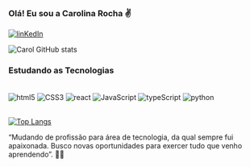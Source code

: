 

### Olá! Eu sou a Carolina Rocha ✌️

[![linKedIn](https://img.shields.io/badge/LinkedIn-0077B5?style=for-the-badge&logo=linkedin&logoColor=white)](https://www.linkedin.com/in/carolina-rocha-418aa8105/)

![Carol GitHub stats](https://github-readme-stats.vercel.app/api?username=CaahRocha&show_icons=true&theme=gruvbox)

### Estudando as Tecnologias



<div style="display: inline_block"><br>
<img align="center" alt="html5" src="https://img.shields.io/badge/HTML5-E34F26?style=for-the-badge&logo=html5&logoColor=white"/>
<img align="center" alt="CSS3" src="https://img.shields.io/badge/CSS3-1572B6?style=for-the-badge&logo=css3&logoColor=white"/>
<img align="center" alt="react" src="https://img.shields.io/badge/React-20232A?style=for-the-badge&logo=react&logoColor=61DAFB"/>
<img align="center" alt="JavaScript" src="https://img.shields.io/badge/JavaScript-323330?style=for-the-badge&logo=javascript&logoColor=F7DF1E"/>
<img align="center" alt="typeScript" src="https://img.shields.io/badge/TypeScript-007ACC?style=for-the-badge&logo=typescript&logoColor=white"/>
<img align="center" alt="python" src="https://img.shields.io/badge/Python-14354C?style=for-the-badge&logo=python&logoColor=white"/>
</div><br>

[![Top Langs](https://github-readme-stats.vercel.app/api/top-langs/?username=anuraghazra&layout=compact)](https://github.com/anuraghazra/github-readme-stats)

 “Mudando de profissão para área de tecnologia, da qual sempre fui apaixonada. Busco novas oportunidades para exercer tudo que venho aprendendo”. 🚀🚀
